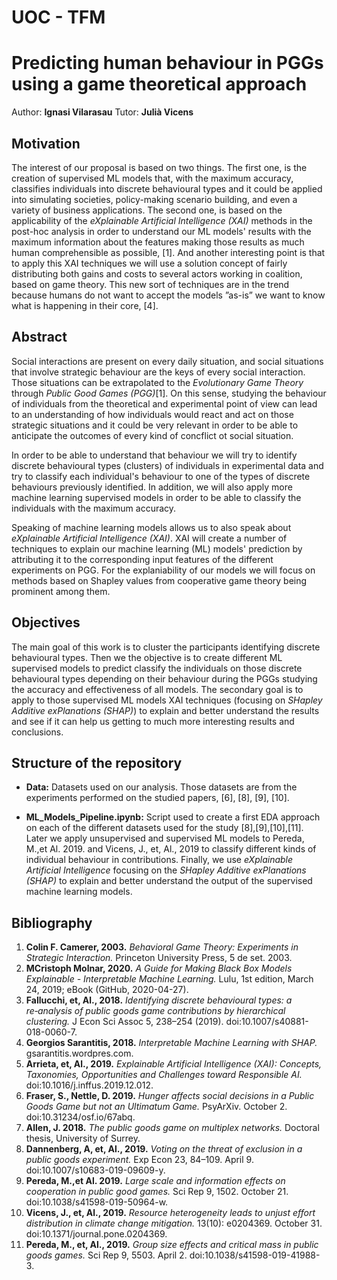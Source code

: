 # UOC - TFM 
# Predicting human behaviour in PGGs using a game theoretical approach

Author: **Ignasi Vilarasau**
Tutor: **Julià Vicens**

## Motivation

The interest of our proposal is based on two things. The first one, is the creation of supervised ML models that, with the maximum accuracy, classifies individuals into discrete behavioural types and it could be applied into simulating societies, policy-making scenario building, and even a variety of business applications. The second one, is based on the applicability of the *eXplainable Artificial Intelligence (XAI)* methods in the post-hoc analysis in order to understand our ML models' results with the maximum information about the features making those results as much human comprehensible as possible, [1]. And another interesting point is that to apply this XAI techniques we will use a solution concept of fairly distributing both gains and costs to several actors working in coalition, based on game theory.
This new sort of techniques are in the trend because humans do not want to accept the models ”as-is” we want to know what is happening in their core, [4].

## Abstract
Social interactions are present on every daily situation, and social situations that involve strategic behaviour are the keys of every social interaction. Those situations can be extrapolated to the *Evolutionary Game Theory* through *Public Good Games (PGG)*[1]. On this sense, studying the behaviour of individuals from the theoretical and experimental point of view can lead to an understanding of how individuals would react and act on those strategic situations and it could be very relevant in order to be able to anticipate the outcomes of every kind of concflict ot social situation.

In order to be able to understand that behaviour we will try to identify discrete behavioural types (clusters) of individuals in experimental data and try to classify each individual's behaviour to one of the types of discrete behaviours previously identified. In addition, we will also apply more machine learning supervised models in order to be able to classify the individuals with the maximum accuracy.

Speaking of machine learning models allows us to also speak about *eXplainable Artificial Intelligence (XAI)*. XAI will create a number of techniques to explain our machine learning (ML) models' prediction by attributing it to the corresponding input features of the different experiments on PGG. For the explaniability of our models we will focus on methods based on Shapley
values from cooperative game theory being prominent among them.

## Objectives

The main goal of this work is to cluster the participants identifying discrete behavioural types. Then we the objective is to create different ML supervised models to predict classify the individuals on those discrete behavioural types depending on their behaviour during the PGGs studying the accuracy and effectiveness of all models. 
The secondary goal is to apply to those supervised ML models XAI techniques (focusing on *SHapley Additive exPlanations (SHAP)*) to explain and better understand the results and see if it can help us getting to much more interesting results and conclusions.

## Structure of the repository

* **Data:** Datasets used on our analysis. Those datasets are from the experiments performed on the studied papers, [6], [8], [9], [10].

* **ML_Models_Pipeline.ipynb:** Script used to create a first EDA approach on each of the different datasets used for the study [8],[9],[10],[11]. Later we apply unsupervised and supervised ML models to Pereda, M.,et Al. 2019. and Vicens, J., et, Al., 2019 to classify different kinds of individual behaviour in contributions. Finally, we use *eXplainable Artificial Intelligence* focusing on the *SHapley Additive exPlanations (SHAP)* to explain and better understand the output of the supervised machine learning models.

## Bibliography

1. **Colin F. Camerer, 2003.** *Behavioral Game Theory: Experiments in Strategic Interaction.* Princeton University Press, 5 de set. 2003.
2. **MCristoph Molnar, 2020.** *A Guide for Making Black Box Models Explainable - Interpretable Machine Learning.* Lulu, 1st edition, March 24, 2019; eBook (GitHub, 2020-04-27).
3. **Fallucchi, et, Al., 2018.** *Identifying discrete behavioural types: a re‑analysis of public goods game contributions by hierarchical clustering.* J Econ Sci Assoc 5, 238–254 (2019). doi:10.1007/s40881-018-0060-7.
4. **Georgios Sarantitis, 2018.** *Interpretable Machine Learning with SHAP.* gsarantitis.wordpres.com.
5. **Arrieta, et, Al., 2019.** *Explainable Artificial Intelligence (XAI): Concepts, Taxonomies, Opportunities and Challenges toward Responsible AI.* doi:10.1016/j.inffus.2019.12.012.
6. **Fraser, S., Nettle, D. 2019.** *Hunger affects social decisions in a Public Goods Game but not an Ultimatum Game.* PsyArXiv. October 2. doi:10.31234/osf.io/67abq.
7. **Allen, J. 2018.** *The public goods game on multiplex networks.* Doctoral thesis, University of Surrey.
8. **Dannenberg, A, et, Al., 2019.** *Voting on the threat of exclusion in a public goods experiment.* Exp Econ 23, 84–109. April 9. doi:10.1007/s10683-019-09609-y.
9. **Pereda, M.,et Al. 2019.** *Large scale and information effects on cooperation in public good games.* Sci Rep 9, 1502. October 21. doi:10.1038/s41598-019-50964-w.
10. **Vicens, J., et, Al., 2019.** *Resource heterogeneity leads to unjust effort distribution in climate change mitigation.* 13(10): e0204369. October 31. doi:10.1371/journal.pone.0204369.
11. **Pereda, M., et, Al., 2019.** *Group size effects and critical mass in public goods games.* Sci Rep 9, 5503. April 2. doi:10.1038/s41598-019-41988-3.
